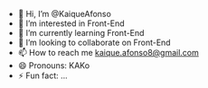 - 👋 Hi, I’m @KaiqueAfonso
- 👀 I’m interested in Front-End
- 🌱 I’m currently learning Front-End
- 💞️ I’m looking to collaborate on Front-End
- 📫 How to reach me kaique.afonso8@gmail.com
- 😄 Pronouns: KAKo
- ⚡ Fun fact: ...

<!---
KaiqueAfonso/KaiqueAfonso is a ✨ special ✨ repository because its `README.md` (this file) appears on your GitHub profile.
You can click the Preview link to take a look at your changes.
--->
